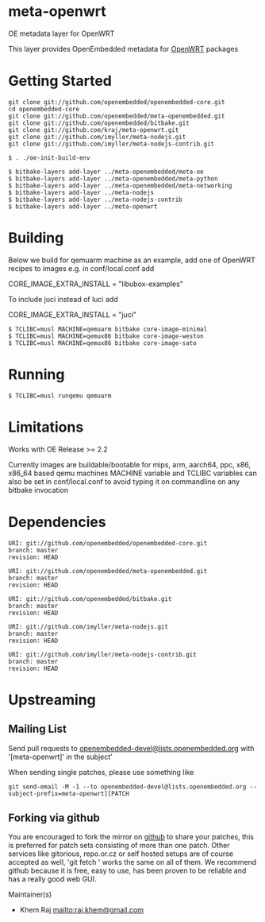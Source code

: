 # meta-openwrt
OE metadata layer for OpenWRT

This layer provides OpenEmbedded metadata for [OpenWRT](http://www.openwrt.org/) packages

# Getting Started

```shell
git clone git://github.com/openembedded/openembedded-core.git
cd openembedded-core
git clone git://github.com/openembedded/meta-openembedded.git
git clone git://github.com/openembedded/bitbake.git
git clone git://github.com/kraj/meta-openwrt.git
git clone git://github.com/imyller/meta-nodejs.git
git clone git://github.com/imyller/meta-nodejs-contrib.git

$ . ./oe-init-build-env

$ bitbake-layers add-layer ../meta-openembedded/meta-oe
$ bitbake-layers add-layer ../meta-openembedded/meta-python
$ bitbake-layers add-layer ../meta-openembedded/meta-networking
$ bitbake-layers add-layer ../meta-nodejs
$ bitbake-layers add-layer ../meta-nodejs-contrib
$ bitbake-layers add-layer ../meta-openwrt
```

# Building

Below we build for qemuarm machine as an example, add
one of OpenWRT recipes to images e.g. in conf/local.conf add

CORE_IMAGE_EXTRA_INSTALL = "libubox-examples"

To include juci instead of luci add

CORE_IMAGE_EXTRA_INSTALL = "juci"

```shell
$ TCLIBC=musl MACHINE=qemuarm bitbake core-image-minimal
$ TCLIBC=musl MACHINE=qemux86 bitbake core-image-weston
$ TCLIBC=musl MACHINE=qemux86 bitbake core-image-sato

```
# Running

```shell
$ TCLIBC=musl runqemu qemuarm
```

# Limitations

Works with OE Release >= 2.2

Currently images are buildable/bootable for mips, arm, aarch64, ppc, x86, x86_64
based qemu machines
MACHINE variable and TCLIBC variables can also be set in conf/local.conf
to avoid typing it on commandline on any bitbake invocation

# Dependencies

```
URI: git://github.com/openembedded/openembedded-core.git
branch: master
revision: HEAD

URI: git://github.com/openembedded/meta-openembedded.git
branch: master
revision: HEAD

URI: git://github.com/openembedded/bitbake.git
branch: master
revision: HEAD

URI: git://github.com/imyller/meta-nodejs.git
branch: master
revision: HEAD

URI: git://github.com/imyller/meta-nodejs-contrib.git
branch: master
revision: HEAD
```

# Upstreaming

## Mailing List
Send pull requests to openembedded-devel@lists.openembedded.org with '[meta-openwrt]' in the subject'

When sending single patches, please use something like

```shell
git send-email -M -1 --to openembedded-devel@lists.openembedded.org --subject-prefix=meta-openwrt][PATCH
```
## Forking via github

You are encouraged to fork the mirror on [github](https://github.com/kraj/meta-openwrt/)
to share your patches, this is preferred for patch sets consisting of more than
one patch. Other services like gitorious, repo.or.cz or self hosted setups are
of course accepted as well, 'git fetch <remote>' works the same on all of them.
We recommend github because it is free, easy to use, has been proven to be reliable
and has a really good web GUI.

Maintainer(s)

* Khem Raj <mailto:raj.khem@gmail.com>
